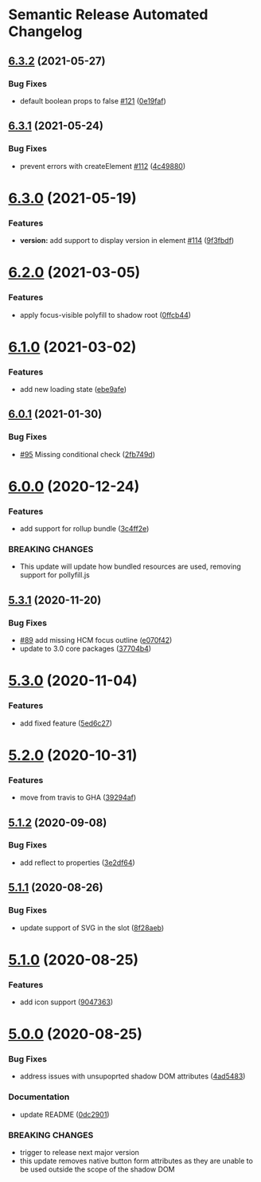 # Semantic Release Automated Changelog

## [6.3.2](https://github.com/AlaskaAirlines/auro-button/compare/v6.3.1...v6.3.2) (2021-05-27)


### Bug Fixes

* default boolean props to false [#121](https://github.com/AlaskaAirlines/auro-button/issues/121) ([0e19faf](https://github.com/AlaskaAirlines/auro-button/commit/0e19fafbe0aaa3ce7fcfb5b6e09921b2a59711dd))

## [6.3.1](https://github.com/AlaskaAirlines/auro-button/compare/v6.3.0...v6.3.1) (2021-05-24)


### Bug Fixes

* prevent errors with createElement [#112](https://github.com/AlaskaAirlines/auro-button/issues/112) ([4c49880](https://github.com/AlaskaAirlines/auro-button/commit/4c4988027b8f293f3122b96d444be73e8c2c39aa))

# [6.3.0](https://github.com/AlaskaAirlines/auro-button/compare/v6.2.0...v6.3.0) (2021-05-19)


### Features

* **version:** add support to display version in element [#114](https://github.com/AlaskaAirlines/auro-button/issues/114) ([9f3fbdf](https://github.com/AlaskaAirlines/auro-button/commit/9f3fbdf52152b4db1a1e59b10d637e13e0bd71c3))

# [6.2.0](https://github.com/AlaskaAirlines/auro-button/compare/v6.1.0...v6.2.0) (2021-03-05)


### Features

* apply focus-visible polyfill to shadow root ([0ffcb44](https://github.com/AlaskaAirlines/auro-button/commit/0ffcb443c8a0329070dd5de7b2e5f74944d605fa))

# [6.1.0](https://github.com/AlaskaAirlines/auro-button/compare/v6.0.1...v6.1.0) (2021-03-02)


### Features

* add new loading state ([ebe9afe](https://github.com/AlaskaAirlines/auro-button/commit/ebe9afee6642c3d4054e121a3d8e538135260487))

## [6.0.1](https://github.com/AlaskaAirlines/auro-button/compare/v6.0.0...v6.0.1) (2021-01-30)


### Bug Fixes

* [#95](https://github.com/AlaskaAirlines/auro-button/issues/95) Missing conditional check ([2fb749d](https://github.com/AlaskaAirlines/auro-button/commit/2fb749d981744664b3ba3ccf626a7770fdcdc5f4))

# [6.0.0](https://github.com/AlaskaAirlines/auro-button/compare/v5.3.1...v6.0.0) (2020-12-24)


### Features

* add support for rollup bundle ([3c4ff2e](https://github.com/AlaskaAirlines/auro-button/commit/3c4ff2e608c63ee6a6a6aa04b6c14f63147ea25f))


### BREAKING CHANGES

* This update will update how bundled resources
are used, removing support for pollyfill.js

## [5.3.1](https://github.com/AlaskaAirlines/auro-button/compare/v5.3.0...v5.3.1) (2020-11-20)


### Bug Fixes

* [#89](https://github.com/AlaskaAirlines/auro-button/issues/89) add missing HCM focus outline ([e070f42](https://github.com/AlaskaAirlines/auro-button/commit/e070f425997a2684d0a3f53842a9ad6da22360b4))
* update to 3.0 core packages ([37704b4](https://github.com/AlaskaAirlines/auro-button/commit/37704b408434f2421bda49c4f8b1d53bb47f73c0))

# [5.3.0](https://github.com/AlaskaAirlines/auro-button/compare/v5.2.0...v5.3.0) (2020-11-04)


### Features

* add fixed feature ([5ed6c27](https://github.com/AlaskaAirlines/auro-button/commit/5ed6c279995661678985bf0df694a006da5cf855))

# [5.2.0](https://github.com/AlaskaAirlines/auro-button/compare/v5.1.2...v5.2.0) (2020-10-31)


### Features

* move from travis to GHA ([39294af](https://github.com/AlaskaAirlines/auro-button/commit/39294af55f4a61f24a5202a809d8b429e96dfc27))

## [5.1.2](https://github.com/AlaskaAirlines/auro-button/compare/v5.1.1...v5.1.2) (2020-09-08)


### Bug Fixes

* add reflect to properties ([3e2df64](https://github.com/AlaskaAirlines/auro-button/commit/3e2df6409070b4334a80249aee937244d90fcdf5))

## [5.1.1](https://github.com/AlaskaAirlines/auro-button/compare/v5.1.0...v5.1.1) (2020-08-26)


### Bug Fixes

* update support of SVG in the slot ([8f28aeb](https://github.com/AlaskaAirlines/auro-button/commit/8f28aeb015edf91bc101363a89904536aee41511))

# [5.1.0](https://github.com/AlaskaAirlines/auro-button/compare/v5.0.0...v5.1.0) (2020-08-25)


### Features

* add icon support ([9047363](https://github.com/AlaskaAirlines/auro-button/commit/904736329f5f7ac6000849d5afe83131c60c7c33))

# [5.0.0](https://github.com/AlaskaAirlines/auro-button/compare/v4.7.1...v5.0.0) (2020-08-25)


### Bug Fixes

* address issues with unsupoprted shadow DOM attributes ([4ad5483](https://github.com/AlaskaAirlines/auro-button/commit/4ad5483388df68e30e588f7a2b42e14d2347e0db))


### Documentation

* update README ([0dc2901](https://github.com/AlaskaAirlines/auro-button/commit/0dc2901c3ace8211685b114872b7a5c94a232644))


### BREAKING CHANGES

* trigger to release next major version
* this update removes native button form attributes as
they are unable to be used outside the scope of the shadow DOM
